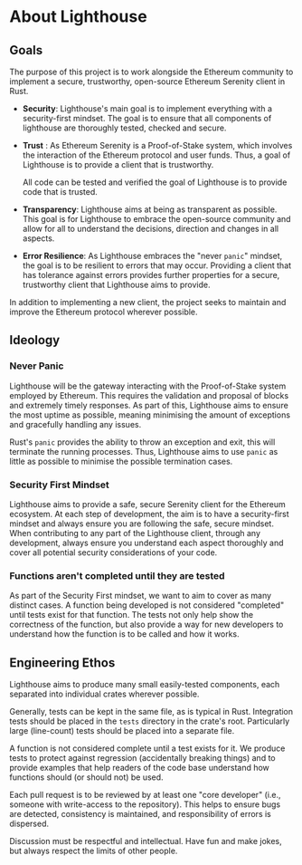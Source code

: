 # About Lighthouse

## Goals

The purpose of this project is to work alongside the Ethereum community to
implement a secure, trustworthy, open-source Ethereum Serenity client in Rust.

* **Security**: Lighthouse's main goal is to implement everything with a
security-first mindset. The goal is to ensure that all components of lighthouse
are thoroughly tested, checked and secure.

* **Trust** : As Ethereum Serenity is a Proof-of-Stake system, which
involves the interaction of the Ethereum protocol and user funds. Thus, a goal
of Lighthouse is to provide a client that is trustworthy.

  All code can be tested and verified the goal of Lighthouse is to provide code
that is trusted.

* **Transparency**: Lighthouse aims at being as transparent as possible. This
goal is for Lighthouse to embrace the open-source community and allow for all
to understand the decisions, direction and changes in all aspects.

* **Error Resilience**: As Lighthouse embraces the "never `panic`" mindset, the
goal is to be resilient to errors that may occur. Providing a client that has
tolerance against errors provides further properties for a secure, trustworthy
client that Lighthouse aims to provide.

In addition to implementing a new client, the project seeks to maintain and
improve the Ethereum protocol wherever possible.

## Ideology

### Never Panic

Lighthouse will be the gateway interacting with the Proof-of-Stake system
employed by Ethereum. This requires the validation and proposal of blocks
and extremely timely responses. As part of this, Lighthouse aims to ensure
the most uptime as possible, meaning minimising the amount of
exceptions and gracefully handling any issues.

Rust's `panic` provides the ability to throw an exception and exit, this
will terminate the running processes. Thus, Lighthouse aims to use `panic`
as little as possible to minimise the possible termination cases.

### Security First Mindset

Lighthouse aims to provide a safe, secure Serenity client for the Ethereum
ecosystem. At each step of development, the aim is to have a security-first
mindset and always ensure you are following the safe, secure mindset. When
contributing to any part of the Lighthouse client, through any development,
always ensure you understand each aspect thoroughly and cover all potential
security considerations of your code.

### Functions aren't completed until they are tested

As part of the Security First mindset, we want to aim to cover as many distinct
cases. A function being developed is not considered "completed" until tests
exist for that function. The tests not only help show the correctness of the
function, but also provide a way for new developers to understand how the
function is to be called and how it works.


## Engineering Ethos

Lighthouse aims to produce many small easily-tested components, each separated
into individual crates wherever possible.

Generally, tests can be kept in the same file, as is typical in Rust.
Integration tests should be placed in the `tests` directory in the crate's
root.  Particularly large (line-count) tests should be placed into a separate
file.

A function is not considered complete until a test exists for it. We produce
tests to protect against regression (accidentally breaking things) and to
provide examples that help readers of the code base understand how functions
should (or should not) be used.

Each pull request is to be reviewed by at least one "core developer" (i.e.,
someone with write-access to the repository). This helps to ensure bugs are
detected, consistency is maintained, and responsibility of errors is dispersed.

Discussion must be respectful and intellectual. Have fun and make jokes, but
always respect the limits of other people.